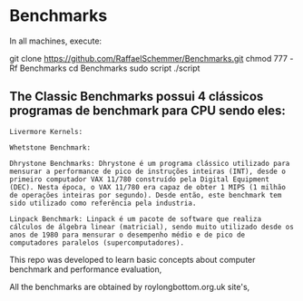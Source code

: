 # Benchmarks

In all machines, execute:

git clone https://github.com/RaffaelSchemmer/Benchmarks.git
chmod 777 -Rf Benchmarks
cd Benchmarks 
sudo script
./script

The Classic Benchmarks possui 4 clássicos programas de benchmark para CPU sendo eles:
-----------
```
Livermore Kernels:

Whetstone Benchmark: 

Dhrystone Benchmarks: Dhrystone é um programa clássico utilizado para mensurar a performance de pico de instruções inteiras (INT), desde o primeiro computador VAX 11/780 construído pela Digital Equipment (DEC). Nesta época, o VAX 11/780 era capaz de obter 1 MIPS (1 milhão de operações inteiras por segundo). Desde então, este benchmark tem sido utilizado como referência pela industria. 

Linpack Benchmark: Linpack é um pacote de software que realiza cálculos de álgebra linear (matricial), sendo muito utilizado desde os anos de 1980 para mensurar o desempenho médio e de pico de computadores paralelos (supercomputadores).
```

This repo was developed to learn basic concepts about computer benchmark and performance evaluation,

All the benchmarks are obtained by roylongbottom.org.uk site's,
